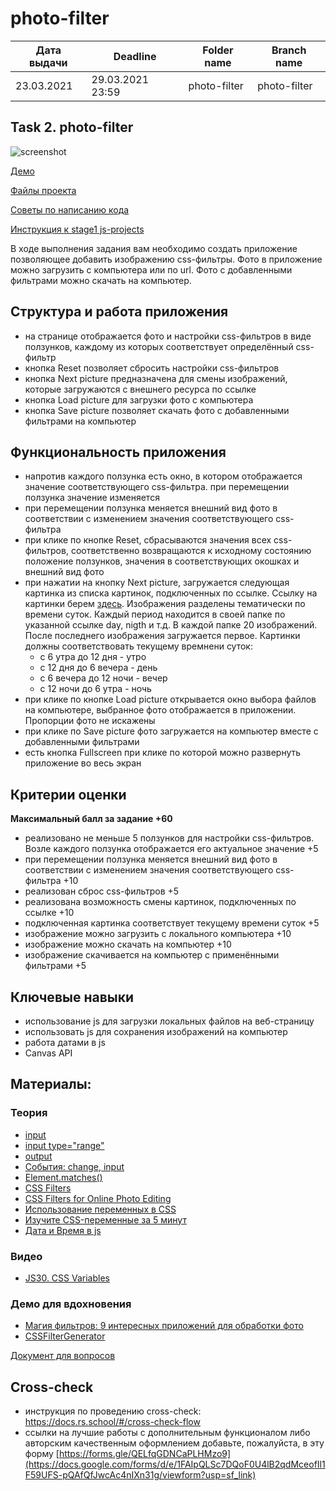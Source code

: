 # photo-filter

| Дата выдачи | Deadline         | Folder name   | Branch name   |
| ------------| ---------------- | ------------- | ------------- |
| 23.03.2021  | 29.03.2021 23:59 | photo-filter  | photo-filter  |

## Task 2. photo-filter

![screenshot](images/photo-filter.png)

[Демо](https://rolling-scopes-school.github.io/stage1-tasks/photo-filter/)

[Файлы проекта](https://github.com/rolling-scopes-school/stage1-tasks/tree/photo-filter/photo-filter)

[Советы по написанию кода](tasks/photo-filter-hints.md)

[Инструкция к stage1 js-projects](tasks/js-projects.md)

В ходе выполнения задания вам необходимо создать приложение позволяющее добавить изображению css-фильтры. Фото в приложение можно загрузить с компьютера или по url. Фото с добавленными фильтрами можно скачать на компьютер. 

## Структура и работа приложения
- на странице отображается фото и настройки css-фильтров в виде ползунков, каждому из которых соответствует определённый css-фильтр
- кнопка Reset позволяет сбросить настройки css-фильтров
- кнопка Next picture предназначена для смены изображений, которые загружаются с внешнего ресурса по ссылке
- кнопка Load picture для загрузки фото с компьютера 
- кнопка Save picture позволяет скачать фото с добавленными фильтрами на компьютер

## Функциональность приложения
- напротив каждого ползунка есть окно, в котором отображается значение соответствующего css-фильтра. при перемещении ползунка значение изменяется
- при перемещении ползунка меняется внешний вид фото в соответствии с изменением значения соответствующего css-фильтра
- при клике по кнопке Reset, сбрасываются значения всех css-фильтров, соответственно возвращаются к исходному состоянию положение ползунков, значения в соответствующих окошках и внешний вид фото
- при нажатии на кнопку Next picture, загружается следующая картинка из списка картинок, подключенных по ссылке. Ссылку на картинки берем [здесь](https://raw.githubusercontent.com/rolling-scopes-school/stage1-tasks/assets/images/). Изображения разделены тематически по времени суток. Каждый период находится в своей папке по указанной ссылке day, nigth и т.д. В каждой папке 20 изображений. После последнего изображения загружается первое. Картинки должны соответствовать текущему времнени суток:
  + с 6 утра до 12 дня - утро
  + с 12 дня до 6 вечера - день
  + с 6 вечера до 12 ночи - вечер
  + с 12 ночи до 6 утра - ночь
- при клике по кнопке Load picture открывается окно выбора файлов на компьютере, выбранное фото отображается в приложении. Пропорции фото не искажены
- при клике по Save picture фото загружается на компьютер вместе с добавленными фильтрами
- есть кнопка Fullscreen при клике по которой можно развернуть приложение во весь экран

## Критерии оценки

**Максимальный балл за задание +60**
- реализовано не меньше 5 ползунков для настройки css-фильтров. Возле каждого ползунка отображается его актуальное значение +5
- при перемещении ползунка меняется внешний вид фото в соответствии с изменением значения соответствующего css-фильтра +10
- реализован сброс css-фильтров +5
- реализована возможность смены картинок, подключенных по ссылке +10
- подключенная картинка соответствует текущему времени суток +5
- изображение можно загрузить с локального компьютера +10
- изображение можно скачать на компьютер +10
- изображение скачивается на компьютер с применёнными фильтрами +5

## Ключевые навыки
- использование js для загрузки локальных файлов на веб-страницу
- использовать js для сохранения изображений на компьютер
- работа датами в js
- Canvas API

## Материалы:
### Теория
- [input](https://developer.mozilla.org/ru/docs/Web/HTML/Element/Input)
- [input type="range"](https://developer.mozilla.org/ru/docs/Web/HTML/Element/Input/range)
- [output](https://developer.mozilla.org/ru/docs/Web/HTML/Element/output)
- [События: change, input](https://learn.javascript.ru/events-change-input)
- [Element.matches()](https://developer.mozilla.org/ru/docs/Web/API/Element/matches)
- [CSS Filters](https://css-tricks.com/almanac/properties/f/filter/)
- [CSS Filters for Online Photo Editing](https://orangeable.com/css/filters)
- [Использование переменных в CSS](https://developer.mozilla.org/ru/docs/Web/CSS/Using_CSS_custom_properties)
- [Изучите CSS-переменные за 5 минут](https://medium.com/devschacht/изучите-css-переменные-за-5-минут-3a5dc6193857)
- [Дата и Время в js](https://learn.javascript.ru/datetime)

### Видео
- [JS30. CSS Variables](https://youtu.be/AHLNzv13c2I)

### Демо для вдохновения
- [Магия фильтров: 9 интересных приложений для обработки фото](https://asn24.ru/sova/community/magiya-filtrov-9-interesnykh-prilozheniy-dlya-obrabotki-foto-v-instagram/)
- [CSSFilterGenerator](https://www.cssfiltergenerator.com/)

[Документ для вопросов](https://docs.google.com/spreadsheets/d/1dMDLBC4-1XPaVMehZB6DqetToXZhq4x0PiZtj-jvLRc/edit#gid=487334651)

## Cross-check
- инструкция по проведению cross-check: https://docs.rs.school/#/cross-check-flow
- ссылки на лучшие работы с дополнительным функционалом либо авторским качественным оформлением добавьте, пожалуйста, в эту форму [https://forms.gle/QELfqGDNCaPLHMzo9](https://docs.google.com/forms/d/e/1FAIpQLSc7DQoF0U4lB2qdMceofIl1F59UFS-pQAfQfJwcAc4nIXn31g/viewform?usp=sf_link)